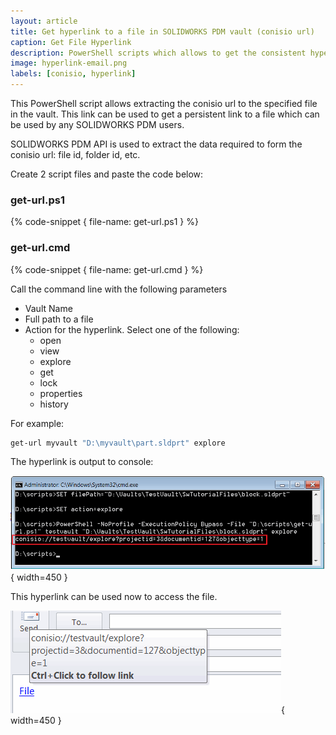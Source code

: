```yaml
---
layout: article
title: Get hyperlink to a file in SOLIDWORKS PDM vault (conisio url)
caption: Get File Hyperlink
description: PowerShell scripts which allows to get the consistent hyperlink (conisio url) to a specified file using PDM Professional API
image: hyperlink-email.png
labels: [conisio, hyperlink]
---
```

This PowerShell script allows extracting the conisio url to the specified file in the vault. This link can be used to get a persistent link to a file which can be used by any SOLIDWORKS PDM users.

SOLIDWORKS PDM API is used to extract the data required to form the conisio url: file id, folder id, etc.

Create 2 script files and paste the code below:

### get-url.ps1
{% code-snippet { file-name: get-url.ps1 } %}

### get-url.cmd
{% code-snippet { file-name: get-url.cmd } %}

Call the command line with the following parameters

* Vault Name
* Full path to a file
* Action for the hyperlink. Select one of the following: 
    * open
    * view
    * explore
    * get
    * lock
    * properties
    * history

For example:

~~~ cmd
get-url myvault "D:\myvault\part.sldprt" explore
~~~

The hyperlink is output to console:

![Conisio url is output to console window](conisio-url.png){ width=450 }

This hyperlink can be used now to access the file.

![Conisio url inserted to the link in e-mail](hyperlink-email.png){ width=450 }
